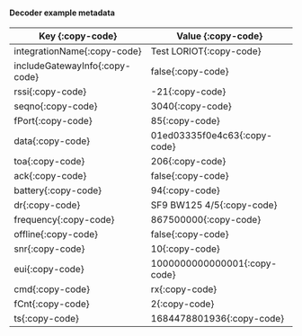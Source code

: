 #### Decoder example metadata

| Key {:copy-code} | Value {:copy-code}        |
|-----------------|---------------------------|
| integrationName{:copy-code} | Test LORIOT{:copy-code} |
| includeGatewayInfo{:copy-code} | false{:copy-code}         |
| rssi{:copy-code} | -21{:copy-code}           |
| seqno{:copy-code} | 3040{:copy-code}          |
| fPort{:copy-code} | 85{:copy-code}            |
| data{:copy-code} | 01ed03335f0e4c63{:copy-code} |
| toa{:copy-code} | 206{:copy-code}           |
| ack{:copy-code} | false{:copy-code}         |
| battery{:copy-code} | 94{:copy-code}            |
| dr{:copy-code}  | SF9 BW125 4/5{:copy-code} |
| frequency{:copy-code} | 867500000{:copy-code}     |
| offline{:copy-code} | false{:copy-code}         |
| snr{:copy-code} | 10{:copy-code}            |
| eui{:copy-code} | 1000000000000001{:copy-code} |
| cmd{:copy-code} | rx{:copy-code}            |
| fCnt{:copy-code} | 2{:copy-code}             |
| ts{:copy-code}  | 1684478801936{:copy-code} |

<br>
<br>
